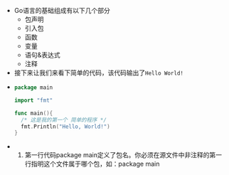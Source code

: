 - Go语言的基础组成有以下几个部分
	- 包声明
	- 引入包
	- 函数
	- 变量
	- 语句&表达式
	- 注释
- 接下来让我们来看下简单的代码，该代码输出了`Hello World!`
- ```go
  package main
  
  import "fmt"
  
  func main(){
    /* 这是我的第一个 简单的程序 */
    fmt.Println("Hello, World!")
  }
  ```
- 1. 第一行代码package main定义了包名。你必须在源文件中非注释的第一行指明这个文件属于哪个包，如：package main